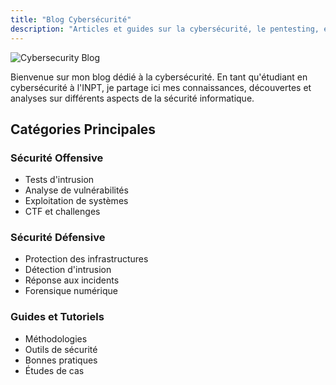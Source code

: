 ```yaml
---
title: "Blog Cybersécurité"
description: "Articles et guides sur la cybersécurité, le pentesting, et la sécurité des systèmes d'information"
---
```


![Cybersecurity Blog](/images/cybersecurity/cyber-banner.jpg)

Bienvenue sur mon blog dédié à la cybersécurité. En tant qu'étudiant en cybersécurité à l'INPT, je partage ici mes connaissances, découvertes et analyses sur différents aspects de la sécurité informatique.

## Catégories Principales

### Sécurité Offensive
- Tests d'intrusion
- Analyse de vulnérabilités
- Exploitation de systèmes
- CTF et challenges

### Sécurité Défensive
- Protection des infrastructures
- Détection d'intrusion
- Réponse aux incidents
- Forensique numérique

### Guides et Tutoriels
- Méthodologies
- Outils de sécurité
- Bonnes pratiques
- Études de cas 